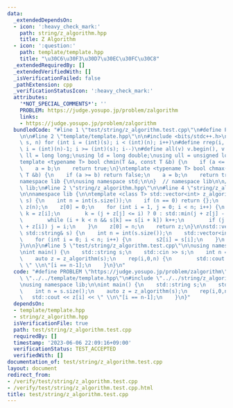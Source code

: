 ```yaml
---
data:
  _extendedDependsOn:
  - icon: ':heavy_check_mark:'
    path: string/z_algorithm.hpp
    title: Z Algorithm
  - icon: ':question:'
    path: template/template.hpp
    title: "\u30C6\u30F3\u30D7\u30EC\u30FC\u30C8"
  _extendedRequiredBy: []
  _extendedVerifiedWith: []
  _isVerificationFailed: false
  _pathExtension: cpp
  _verificationStatusIcon: ':heavy_check_mark:'
  attributes:
    '*NOT_SPECIAL_COMMENTS*': ''
    PROBLEM: https://judge.yosupo.jp/problem/zalgorithm
    links:
    - https://judge.yosupo.jp/problem/zalgorithm
  bundledCode: "#line 1 \"test/string/z_algorithm.test.cpp\"\n#define PROBLEM \"https://judge.yosupo.jp/problem/zalgorithm\"\
    \n\n#line 2 \"template/template.hpp\"\n\n#include <bits/stdc++.h>\n\n#define rep(i,\
    \ s, n) for (int i = (int)(s); i < (int)(n); i++)\n#define rrep(i, s, n) for (int\
    \ i = (int)(n)-1; i >= (int)(s); i--)\n#define all(v) v.begin(), v.end()\n\nusing\
    \ ll = long long;\nusing ld = long double;\nusing ull = unsigned long long;\n\n\
    template <typename T> bool chmin(T &a, const T &b) {\n    if (a <= b) return false;\n\
    \    a = b;\n    return true;\n}\ntemplate <typename T> bool chmax(T &a, const\
    \ T &b) {\n    if (a >= b) return false;\n    a = b;\n    return true;\n}\n\n\
    namespace lib {\n\nusing namespace std;\n\n}  // namespace lib\n\n// using namespace\
    \ lib;\n#line 2 \"string/z_algorithm.hpp\"\n\n#line 4 \"string/z_algorithm.hpp\"\
    \n\nnamespace lib {\n\ntemplate <class T> std::vector<int> z_algorithm(const std::vector<T>&\
    \ s) {\n    int n = int(s.size());\n    if (n == 0) return {};\n    std::vector<int>\
    \ z(n);\n    z[0] = 0;\n    for (int i = 1, j = 0; i < n; i++) {\n        int&\
    \ k = z[i];\n        k = (j + z[j] <= i) ? 0 : std::min(j + z[j] - i, z[i - j]);\n\
    \        while (i + k < n && s[k] == s[i + k]) k++;\n        if (j + z[j] < i\
    \ + z[i]) j = i;\n    }\n    z[0] = n;\n    return z;\n}\n\nstd::vector<int> z_algorithm(const\
    \ std::string& s) {\n    int n = int(s.size());\n    std::vector<int> s2(n);\n\
    \    for (int i = 0; i < n; i++) {\n        s2[i] = s[i];\n    }\n    return z_algorithm(s2);\n\
    }\n\n}\n#line 5 \"test/string/z_algorithm.test.cpp\"\n\nusing namespace lib;\n\
    \nint main() {\n    std::string s;\n    std::cin >> s;\n    int n = s.size();\n\
    \    auto z = z_algorithm(s);\n    rep(i,0,n) {\n        std::cout << z[i] <<\
    \ \" \\n\"[i == n-1];\n    }\n}\n"
  code: "#define PROBLEM \"https://judge.yosupo.jp/problem/zalgorithm\"\n\n#include\
    \ \"../../template/template.hpp\"\n#include \"../../string/z_algorithm.hpp\"\n\
    \nusing namespace lib;\n\nint main() {\n    std::string s;\n    std::cin >> s;\n\
    \    int n = s.size();\n    auto z = z_algorithm(s);\n    rep(i,0,n) {\n     \
    \   std::cout << z[i] << \" \\n\"[i == n-1];\n    }\n}"
  dependsOn:
  - template/template.hpp
  - string/z_algorithm.hpp
  isVerificationFile: true
  path: test/string/z_algorithm.test.cpp
  requiredBy: []
  timestamp: '2023-06-06 22:09:16+09:00'
  verificationStatus: TEST_ACCEPTED
  verifiedWith: []
documentation_of: test/string/z_algorithm.test.cpp
layout: document
redirect_from:
- /verify/test/string/z_algorithm.test.cpp
- /verify/test/string/z_algorithm.test.cpp.html
title: test/string/z_algorithm.test.cpp
---
```

